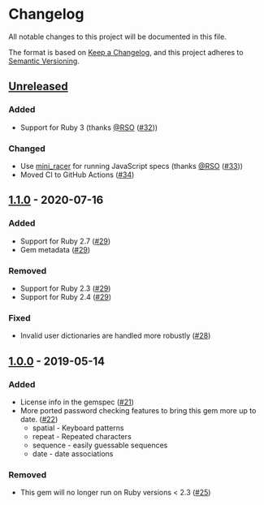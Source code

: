 # Changelog
All notable changes to this project will be documented in this file.

The format is based on [Keep a Changelog](https://keepachangelog.com/en/1.0.0/),
and this project adheres to [Semantic Versioning](https://semver.org/spec/v2.0.0.html).

## [Unreleased]
### Added
 - Support for Ruby 3 (thanks [@RSO] ([#32]))

### Changed
 - Use [mini\_racer] for running JavaScript specs (thanks [@RSO] ([#33]))
 - Moved CI to GitHub Actions ([#34])

[Unreleased]: https://github.com/envato/zxcvbn-ruby/compare/v1.1.0...HEAD
[@rso]: https://github.com/RSO
[mini\_racer]: https://rubygems.org/gems/mini_racer/
[#32]: https://github.com/envato/zxcvbn-ruby/pull/32
[#33]: https://github.com/envato/zxcvbn-ruby/pull/33
[#34]: https://github.com/envato/zxcvbn-ruby/pull/34

## [1.1.0] - 2020-07-16
### Added
 - Support for Ruby 2.7 ([#29])
 - Gem metadata ([#29])

### Removed
 - Support for Ruby 2.3 ([#29])
 - Support for Ruby 2.4 ([#29])

### Fixed
 - Invalid user dictionaries are handled more robustly ([#28])

[1.1.0]: https://github.com/envato/zxcvbn-ruby/compare/v1.0.0...v1.1.0
[#28]: https://github.com/envato/zxcvbn-ruby/pull/28
[#29]: https://github.com/envato/zxcvbn-ruby/pull/29

## [1.0.0] - 2019-05-14
### Added
 - License info in the gemspec ([#21])
 - More ported password checking features to bring this gem more up to date. ([#22])
    - spatial - Keyboard patterns
    - repeat - Repeated characters
    - sequence - easily guessable sequences
    - date - date associations

### Removed
- This gem will no longer run on Ruby versions < 2.3 ([#25])

[1.0.0]: https://github.com/envato/zxcvbn-ruby/compare/v0.1.2...v1.0.0
[#21]: https://github.com/envato/zxcvbn-ruby/pull/21
[#22]: https://github.com/envato/zxcvbn-ruby/pull/22
[#25]: https://github.com/envato/zxcvbn-ruby/pull/25
